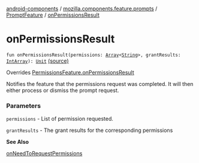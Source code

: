 [android-components](../../index.md) / [mozilla.components.feature.prompts](../index.md) / [PromptFeature](index.md) / [onPermissionsResult](./on-permissions-result.md)

# onPermissionsResult

`fun onPermissionsResult(permissions: `[`Array`](https://kotlinlang.org/api/latest/jvm/stdlib/kotlin/-array/index.html)`<`[`String`](https://kotlinlang.org/api/latest/jvm/stdlib/kotlin/-string/index.html)`>, grantResults: `[`IntArray`](https://kotlinlang.org/api/latest/jvm/stdlib/kotlin/-int-array/index.html)`): `[`Unit`](https://kotlinlang.org/api/latest/jvm/stdlib/kotlin/-unit/index.html) [(source)](https://github.com/mozilla-mobile/android-components/blob/master/components/feature/prompts/src/main/java/mozilla/components/feature/prompts/PromptFeature.kt#L219)

Overrides [PermissionsFeature.onPermissionsResult](../../mozilla.components.support.base.feature/-permissions-feature/on-permissions-result.md)

Notifies the feature that the permissions request was completed. It will then
either process or dismiss the prompt request.

### Parameters

`permissions` - List of permission requested.

`grantResults` - The grant results for the corresponding permissions

**See Also**

[onNeedToRequestPermissions](on-need-to-request-permissions.md)

